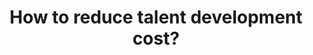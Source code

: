---
id: question-27
title: How to reduce talent development cost?
theme: sports science
theme_sub_category: talent identification and career trajectory
application: talent identification and career trajectory
task_solver_1: Predict athletes’ progression trajectories
data_question_type: predictive
categorical_ordinal: categorical_ordinal
continuous_count: continuous_count
data_method_1: discriminant analysis
data_method_2: Kohonen feature maps
data_method_3: multilayer perceptron
data_method_4: artificial neural network
data_expertise_required_1: discriminant analysis
data_expertise_required_2: Kohonen feature maps
data_expertise_required_3: multilayer perceptron
expert_1: Paul Wu
expert_2: Richi Nayak
reference: https://www.tandfonline.com/doi/abs/10.1080/02640414.2016.1192669?journalCode=rjsp20

---